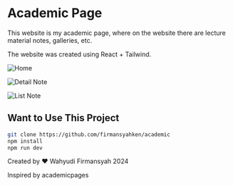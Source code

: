 # Academic Page

This website is my academic page, where on the website there are lecture material notes, galleries, etc.

The website was created using React + Tailwind.


![Home](https://github.com/firmansyahken/academic/assets/66572675/bdfeb4c5-fd59-493c-9ec2-3877a6e6c643)

![Detail Note](https://github.com/firmansyahken/academic/assets/66572675/b0be76ad-ae95-4c1e-8d2e-c8123ccf2423)

![List Note](https://github.com/firmansyahken/academic/assets/66572675/b0a67bb3-ccb0-4e22-a5df-4732fbe64b90)


## Want to Use This Project

```sh
git clone https://github.com/firmansyahken/academic
npm install
npm run dev
```

Created by ❤️ Wahyudi Firmansyah 2024

Inspired by academicpages
